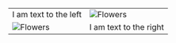 |||
|---|---|
| I am text to the left  | ![Flowers](https://ae01.alicdn.com/kf/HTB1LEVSRpXXXXXGXXXX760XFXXXV.png) |
| ![Flowers](https://ae01.alicdn.com/kf/HTB1LEVSRpXXXXXGXXXX760XFXXXV.png) | I am text to the right |
